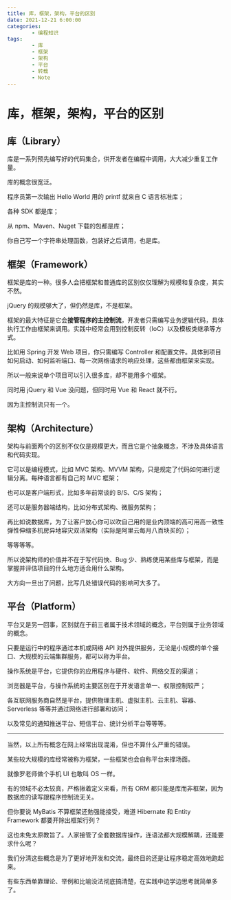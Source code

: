 ```yaml
---
title: 库，框架，架构，平台的区别
date: 2021-12-21 6:00:00
categories:
        - 编程知识
tags:
        - 库
        - 框架
        - 架构
        - 平台
        - 转载
        - Note
---
```


# 库，框架，架构，平台的区别

## 库（Library）

库是一系列预先编写好的代码集合，供开发者在编程中调用，大大减少重复工作量。

库的概念很宽泛。

程序员第一次输出 Hello World 用的 printf 就来自 C 语言标准库；

各种 SDK 都是库；

从 npm、Maven、Nuget 下载的包都是库；

你自己写一个字符串处理函数，包装好之后调用，也是库。

## 框架（Framework）

框架是库的一种。很多人会把框架和普通库的区别仅仅理解为规模和复杂度，其实不然。

jQuery 的规模够大了，但仍然是库，不是框架。

框架的最大特征是它会**接管程序的主控制流**，开发者只需编写业务逻辑代码，具体执行工作由框架来调用。实践中经常会用到控制反转（IoC）以及模板类继承等方式。

比如用 Spring 开发 Web 项目，你只需编写 Controller 和配置文件。具体到项目如何启动、如何监听端口、每一次网络请求的响应处理，这些都由框架来实现。

所以一般来说单个项目可以引入很多库，却不能用多个框架。

同时用 jQuery 和 Vue 没问题，但同时用 Vue 和 React 就不行。

因为主控制流只有一个。

## 架构（Architecture）

架构与前面两个的区别不仅仅是规模更大，而且它是个抽象概念，不涉及具体语言和代码实现。

它可以是编程模式，比如 MVC 架构、MVVM 架构，只是规定了代码如何进行逻辑分离。每种语言都有自己的 MVC 框架；

也可以是客户端形式，比如多年前常谈的 B/S、C/S 架构；

还可以是服务器端结构，比如分布式架构、微服务架构；

再比如说数据库，为了让客户放心你可以吹自己用的是业内顶端的高可用高一致性弹性伸缩多机房异地容灾双活架构（实际是阿里云每月八百块买的）；

等等等等。

所以说架构师的价值并不在于写代码快、Bug 少、熟练使用某些库与框架，而是掌握并评估项目的什么地方适合用什么架构。

大方向一旦出了问题，比写几处错误代码的影响可大多了。

## 平台（Platform）

平台又是另一回事，区别就在于前三者属于技术领域的概念，平台则属于业务领域的概念。

只要是运行中的程序通过本机或网络 API 对外提供服务，无论是小规模的单个接口、大规模的云端集群服务，都可以称为平台。

操作系统是平台，它提供你的应用程序与硬件、软件、网络交互的渠道；

浏览器是平台，与操作系统的主要区别在于开发语言单一、权限控制较严；

各互联网服务商自然是平台，提供物理主机、虚拟主机、云主机、容器、Serverless 等等并通过网络进行部署和访问；

以及常见的通知推送平台、短信平台、统计分析平台等等等。

---

当然，以上所有概念在网上经常出现混淆，但也不算什么严重的错误。

某些较大规模的库经常被称为框架，一些框架也会自称平台来撑场面。

就像罗老师做个手机 UI 也敢叫 OS 一样。

有的领域不必太较真，严格揪着定义来看，所有 ORM 都只能是库而非框架，因为数据库的读写跟程序控制流无关。

但你要说 MyBatis 不算框架还勉强能接受，难道 Hibernate 和 Entity Framework 都要开除出框架行列？

这也未免太原教旨了。人家接管了全套数据库操作，连语法都大规模解耦，还能要求什么呢？

我们分清这些概念是为了更好地开发和交流，最终目的还是让程序稳定高效地跑起来。

有些东西单靠理论、举例和比喻没法彻底搞清楚，在实践中边学边思考就简单多了。
